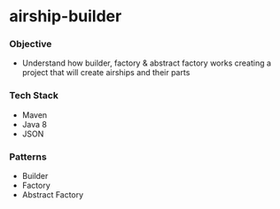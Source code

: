 # airship-builder

### Objective
- Understand how builder, factory & abstract factory works creating a project that will create airships and their parts

### Tech Stack
- Maven
- Java 8
- JSON

### Patterns
- Builder
- Factory
- Abstract Factory
